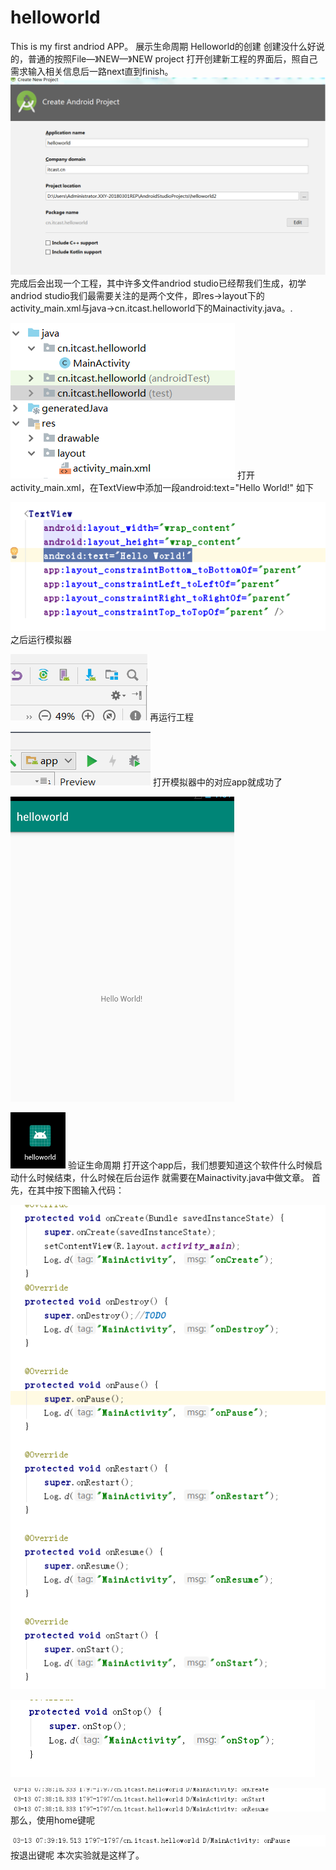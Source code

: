 # helloworld
This is my first andriod APP。
展示生命周期
Helloworld的创建
创建没什么好说的，普通的按照File—》NEW—》NEW project 打开创建新工程的界面后，照自己需求输入相关信息后一路next直到finish。
![创建界面](https://raw.githubusercontent.com/FOOLBUTDILIGENT/images/master/helloworld/%E5%9B%BE%E7%89%871.png)
完成后会出现一个工程，其中许多文件andriod studio已经帮我们生成，初学andriod studio我们最需要关注的是两个文件，即res->layout下的activity_main.xml与java->cn.itcast.helloworld下的Mainactivity.java。.

![3](https://raw.githubusercontent.com/FOOLBUTDILIGENT/images/master/helloworld/%E5%9B%BE%E7%89%872.png)
打开activity_main.xml，在TextView中添加一段android:text="Hello World!"
如下

![4](https://raw.githubusercontent.com/FOOLBUTDILIGENT/images/master/helloworld/%E5%9B%BE%E7%89%873.png)
之后运行模拟器

![5](https://raw.githubusercontent.com/FOOLBUTDILIGENT/images/master/helloworld/%E5%9B%BE%E7%89%874.png)
再运行工程

![6](https://raw.githubusercontent.com/FOOLBUTDILIGENT/images/master/helloworld/%E5%9B%BE%E7%89%875.png)
打开模拟器中的对应app就成功了


![8](https://raw.githubusercontent.com/FOOLBUTDILIGENT/images/master/helloworld/%E5%9B%BE%E7%89%877.png)

![9](https://raw.githubusercontent.com/FOOLBUTDILIGENT/images/master/helloworld/%E5%9B%BE%E7%89%878.png)
验证生命周期
打开这个app后，我们想要知道这个软件什么时候启动什么时候结束，什么时候在后台运作
就需要在Mainactivity.java中做文章。
首先，在其中按下图输入代码：

![10](https://raw.githubusercontent.com/FOOLBUTDILIGENT/images/master/helloworld/%E5%9B%BE%E7%89%879.png)


![11](https://raw.githubusercontent.com/FOOLBUTDILIGENT/images/master/helloworld/%E5%9B%BE%E7%89%8710.png)


![12](https://raw.githubusercontent.com/FOOLBUTDILIGENT/images/master/helloworld/%E5%9B%BE%E7%89%8711.png)
那么，使用home键呢

![13](https://raw.githubusercontent.com/FOOLBUTDILIGENT/images/master/helloworld/%E5%9B%BE%E7%89%8712.png)
按退出键呢 
本次实验就是这样了。
